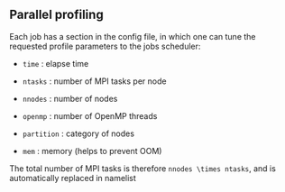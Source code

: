 ## Parallel profiling

Each job has a section in the config file, in which one can tune the
requested profile parameters to the jobs scheduler:

-   `time` : elapse time

-   `ntasks` : number of MPI tasks per node

-   `nnodes` : number of nodes

-   `openmp` : number of OpenMP threads

-   `partition` : category of nodes

-   `mem` : memory (helps to prevent OOM)

The total number of MPI tasks is therefore `nnodes \times ntasks`, and
is automatically replaced in namelist

